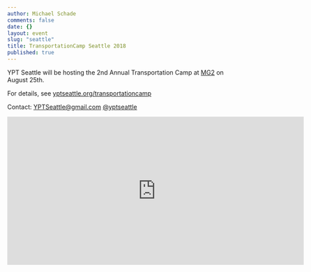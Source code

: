 ```yaml
---
author: Michael Schade
comments: false
date: {}
layout: event
slug: "seattle"
title: TransportationCamp Seattle 2018
published: true
---
```

YPT Seattle will be hosting the 2nd Annual Transportation Camp at [MG2](https://mg2.com/) on August 25th.

For details, see [yptseattle.org/transportationcamp](http://www.yptseattle.org/transportationcamp)

Contact: [YPTSeattle@gmail.com](YPTSeattle@gmail.com) [@yptseattle](https://twitter.com/yptseattle) 

<iframe src="https://www.google.com/maps/embed?pb=!1m18!1m12!1m3!1d2690.0389564498914!2d-122.33830848436958!3d47.60593217918458!2m3!1f0!2f0!3f0!3m2!1i1024!2i768!4f13.1!3m3!1m2!1s0x54906ab1978c1d45%3A0x80d59f152a235c9e!2s1101+2nd+Ave%2C+Seattle%2C+WA+98101!5e0!3m2!1sen!2sus!4v1498363332181" width="680" height="340" frameborder="0" style="border:0" allowfullscreen></iframe>
